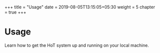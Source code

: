 +++
title = "Usage"
date = 2019-08-05T13:15:05+05:30
weight = 5
chapter = true
+++

# Usage

Learn how to get the HoT system up and running on your local machine.
